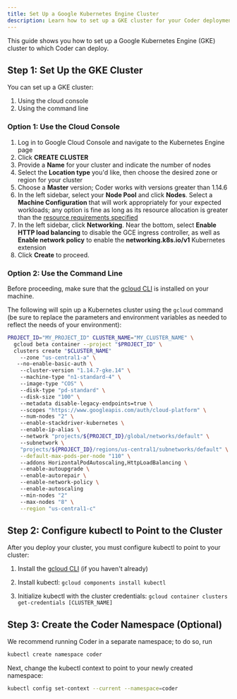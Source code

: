 ```yaml
---
title: Set Up a Google Kubernetes Engine Cluster
description: Learn how to set up a GKE cluster for your Coder deployment.
---
```


This guide shows you how to set up a Google Kubernetes Engine (GKE) cluster to
which Coder can deploy.

## Step 1: Set Up the GKE Cluster

You can set up a GKE cluster:

1. Using the cloud console
2. Using the command line

### Option 1: Use the Cloud Console

1. Log in to Google Cloud Console and navigate to the Kubernetes Engine page
2. Click **CREATE CLUSTER**
3. Provide a **Name** for your cluster and indicate the number of nodes
4. Select the **Location type** you'd like, then choose the desired zone or
   region for your cluster
5. Choose a **Master** version; Coder works with versions
   greater than 1.14.6
6. In the left sidebar, select your **Node Pool** and click **Nodes**. Select a
   **Machine Configuration** that will work appropriately for your expected
   workloads; any option is fine as long as its resource allocation is greater
   than the [resource requirements specified](../requirements.md)
7. In the left sidebar, click **Networking**. Near the bottom, select **Enable
   HTTP load balancing** to disable the GCE ingress controller, as well as
   **Enable network policy** to enable the **networking.k8s.io/v1** Kubernetes
   extension
8. Click **Create** to proceed.

### Option 2: Use the Command Line

Before proceeding, make sure that the [gcloud
CLI](https://cloud.google.com/sdk/docs/quickstarts) is installed on your
machine.

The following will spin up a Kubernetes cluster using the `gcloud` command (be
sure to replace the parameters and environment variables as needed to reflect
the needs of your environment):

```bash
PROJECT_ID="MY_PROJECT_ID" CLUSTER_NAME="MY_CLUSTER_NAME" \
  gcloud beta container --project "$PROJECT_ID" \
  clusters create "$CLUSTER_NAME"
    --zone "us-central1-a" \ 
   --no-enable-basic-auth \ 
    --cluster-version "1.14.7-gke.14" \ 
    --machine-type "n1-standard-4" \ 
    --image-type "COS" \ 
    --disk-type "pd-standard" \ 
    --disk-size "100" \ 
    --metadata disable-legacy-endpoints=true \ 
    --scopes "https://www.googleapis.com/auth/cloud-platform" \ 
    --num-nodes "2" \ 
    --enable-stackdriver-kubernetes \ 
    --enable-ip-alias \ 
    --network "projects/${PROJECT_ID}/global/networks/default" \ 
    --subnetwork \
    "projects/${PROJECT_ID}/regions/us-central1/subnetworks/default" \
    --default-max-pods-per-node "110" \ 
    --addons HorizontalPodAutoscaling,HttpLoadBalancing \ 
    --enable-autoupgrade \ 
    --enable-autorepair \ 
    --enable-network-policy \ 
    --enable-autoscaling 
    --min-nodes "2" 
    --max-nodes "8" \
    --region "us-central1-c"
```

## Step 2: Configure kubectl to Point to the Cluster

After you deploy your cluster, you must configure kubectl to point to your
cluster:

1. Install the [gcloud CLI](https://cloud.google.com/sdk/docs/quickstarts) (if
   you haven't already)

2. Install kubectl: `gcloud components install kubectl`

3. Initialize kubectl with the cluster credentials: `gcloud container clusters
   get-credentials [CLUSTER_NAME]`

## Step 3: Create the Coder Namespace (Optional)

We recommend running Coder in a separate namespace; to do so, run

```bash
kubectl create namespace coder
```

Next, change the kubectl context to point to your newly created namespace:

```bash
kubectl config set-context --current --namespace=coder
```

